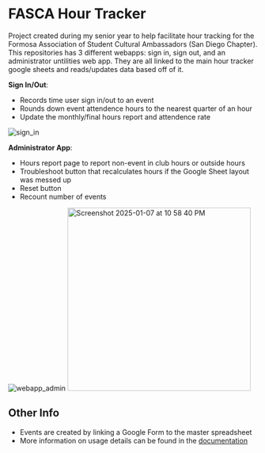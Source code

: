 # FASCA Hour Tracker
Project created during my senior year to help facilitate hour tracking for the Formosa Association of Student Cultural Ambassadors (San Diego Chapter). This repositories has 3 different webapps: sign in, sign out, and an administrator untilities web app. They are all linked to the main hour tracker google sheets and reads/updates data based off of it.

**Sign In/Out**:
- Records time user sign in/out to an event
- Rounds down event attendence hours to the nearest quarter of an hour
- Update the monthly/final hours report and attendence rate

![sign_in](https://github.com/user-attachments/assets/f1a5b4a8-07ac-43fe-88b7-cf02e877fdda)

**Administrator App**:
- Hours report page to report non-event in club hours or outside hours
- Troubleshoot button that recalculates hours if the Google Sheet layout was messed up
- Reset button
- Recount number of events

![webapp_admin](https://github.com/user-attachments/assets/06457dc6-6a83-44d6-a30b-e8b9a08910b0) 
<img width="370" alt="Screenshot 2025-01-07 at 10 58 40 PM" src="https://github.com/user-attachments/assets/cb2ce0f6-5b4d-4abb-a79e-d5079375d974" />


## Other Info
- Events are created by linking a Google Form to the master spreadsheet
- More information on usage details can be found in the [documentation](https://docs.google.com/document/d/1GPzgNdjmOUNmbl0DFEkyi2Um4A8kevz_xS_82BVw4kg/edit?usp=sharing)

